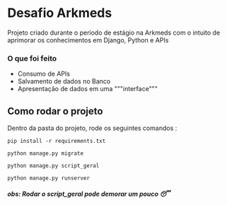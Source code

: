
# Desafio Arkmeds 
Projeto criado durante o período de estágio na Arkmeds com o intuito de aprimorar os conhecimentos em Django, Python e APIs

### O que foi feito
- Consumo de APIs
- Salvamento de dados no Banco
- Apresentação de dados em uma """interface"""

## Como rodar o projeto
Dentro da pasta do projeto, rode os seguintes comandos :

```pip install -r requirements.txt```

```python manage.py migrate```

```python manage.py script_geral```

```python manage.py runserver```

##### obs: Rodar o script_geral pode demorar um pouco 😴 
